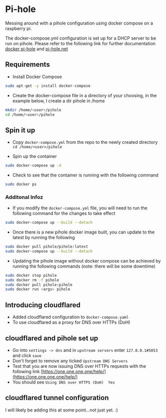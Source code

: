 # Pi-hole

Messing around with a pihole configuration using docker compose on a raspberry pi.

The docker-compose.yml configuration is set up for a DHCP server to be run on pihole.
Please refer to the following link for further documentation
[docker pi-hole](https://github.com/pi-hole/docker-pi-hole/) and [pi-hole.net](https://docs.pi-hole.net/)

## Requirements

- Install Docker Compose

```bash
sudo apt-get -y install docker-compose
```

- Create the docker-compose file in a directory of your choosing, in the example below, I create a dir pihole in /home

```bash
mkdir /home/<user>/pihole
cd /home/<user>/pihole
```

## Spin it up

- Copy ```docker-compose.yml``` from the repo to the newly created directory ```cd /home/<user>/pihole```

- Spin up the container
  
```bash
sudo docker-compose up -d
```

- Check to see that the container is running with the following command

```bash
sudo docker ps
```

### Additonal Infoz

- If you modify the ```docker-compose.yml``` file, you will need to run the following command for the changes to take effect

```bash
sudo docker-compose up --build --detach
```

- Once there is a new pihole docker image built, you can update to the latest by running the following

```bash
sudo docker pull pihole/pihole:latest
sudo docker-compose up --build --detach
```

- Updating the pihole image without docker compose can be achieved by running the following commands (note: there will be some downtime)

```bash
sudo docker stop pihole
sudo docker rm -f pihole
sudo docker pull pihole:pihole
sudo docker run <args> pihole
```

## Introducing cloudflared  

- Added cloudflared configuration to `docker-compose.yaml`  
- To use cloudflared as a proxy for DNS over HTTPs (DoH)

## cloudflared and pihole set up

- Go into `settings -> dns` and in `upstream servers` enter `127.0.0.1#5053` and click `save`  
- Don't forget to remove any ticked `Upstream DNS Servers`  
- Test that you are now issuing DNS over HTTPs requests with the following link [https://one.one.one.one/help/](https://one.one.one.one/help/)  
- You should see `Using DNS over HTTPS (DoH)  Yes`  

## cloudflared tunnel configuration

I will likely be adding this at some point...not just yet. :)


